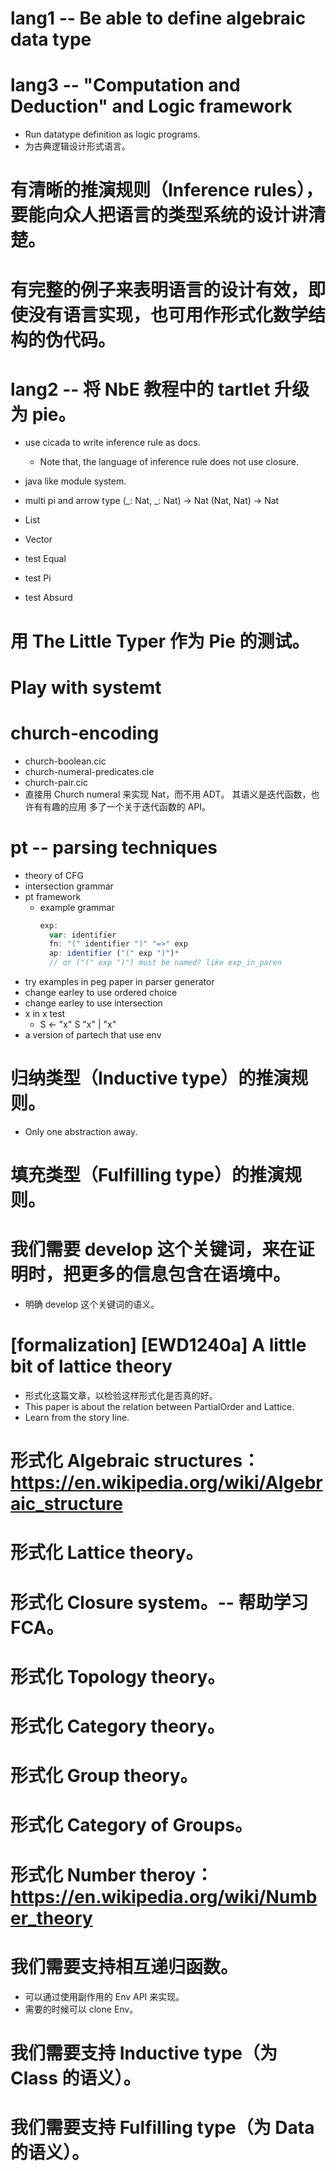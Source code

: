 # lang1 -- Be able to define algebraic data type

# lang3 -- "Computation and Deduction" and Logic framework

- Run datatype definition as logic programs.
- 为古典逻辑设计形式语言。

# 有清晰的推演规则（Inference rules），要能向众人把语言的类型系统的设计讲清楚。

# 有完整的例子来表明语言的设计有效，即使没有语言实现，也可用作形式化数学结构的伪代码。

# lang2 -- 将 NbE 教程中的 tartlet 升级为 pie。

- use cicada to write inference rule as docs.
  - Note that, the language of inference rule does not use closure.

- java like module system.

- multi pi and arrow type
  (_: Nat, _: Nat) -> Nat
  (Nat, Nat) -> Nat

- List
- Vector

- test Equal
- test Pi
- test Absurd

# 用 The Little Typer 作为 Pie 的测试。

# Play with systemt

# church-encoding

- church-boolean.cic
- church-numeral-predicates.cle
- church-pair.cic
- 直接用 Church numeral 来实现 Nat，而不用 ADT。
  其语义是迭代函数，也许有有趣的应用
  多了一个关于迭代函数的 API。

# pt -- parsing techniques

- theory of CFG
- intersection grammar
- pt framework
  - example grammar
    ``` js
    exp:
      var: identifier
      fn: "(" identifier ")" "=>" exp
      ap: identifier ("(" exp ")")*
      // or ("(" exp ")") must be named? like exp_in_paren
    ```
- try examples in peg paper in parser generator
- change earley to use ordered choice
- change earley to use intersection
- x in x test
  - S <- "x" S "x" | "x"
- a version of partech that use env

# 归纳类型（Inductive type）的推演规则。

- Only one abstraction away.

# 填充类型（Fulfilling type）的推演规则。

# 我们需要 develop 这个关键词，来在证明时，把更多的信息包含在语境中。

- 明确 develop 这个关键词的语义。

# [formalization] [EWD1240a] A little bit of lattice theory

- 形式化这篇文章，以检验这样形式化是否真的好。
- This paper is about the relation between PartialOrder and Lattice.
- Learn from the story line.

# 形式化 Algebraic structures：https://en.wikipedia.org/wiki/Algebraic_structure

# 形式化 Lattice theory。

# 形式化 Closure system。-- 帮助学习 FCA。

# 形式化 Topology theory。

# 形式化 Category theory。

# 形式化 Group theory。

# 形式化 Category of Groups。

# 形式化 Number theroy：https://en.wikipedia.org/wiki/Number_theory

# 我们需要支持相互递归函数。

- 可以通过使用副作用的 Env API 来实现。
- 需要的时候可以 clone Env。

# 我们需要支持 Inductive type（为 Class 的语义）。

# 我们需要支持 Fulfilling type（为 Data 的语义）。
